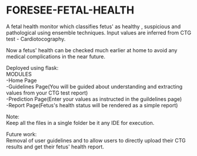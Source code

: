 # FORESEE-FETAL-HEALTH
A fetal health monitor which classifies fetus' as healthy , suspicious and pathological using ensemble techniques. Input values are inferred from CTG test - Cardiotocography. 

Now a fetus' health can be checked much earlier at home to avoid any medical complications in the near future.

Deployed using flask:<br />
MODULES<br />
-Home Page<br />
-Guidelines Page(You will be guided about understanding and extracting values from your CTG test report)<br />
-Prediction Page(Enter your values as instructed in the guildelines page)<br />
-Report Page(Fetus's health status will be rendered as a simple report)

Note: <br />
Keep all the files in a single folder be it any IDE for execution.<br />

Future work:<br />
Removal of user guidelines and to allow users to directly upload their CTG results and get their fetus' health report.
